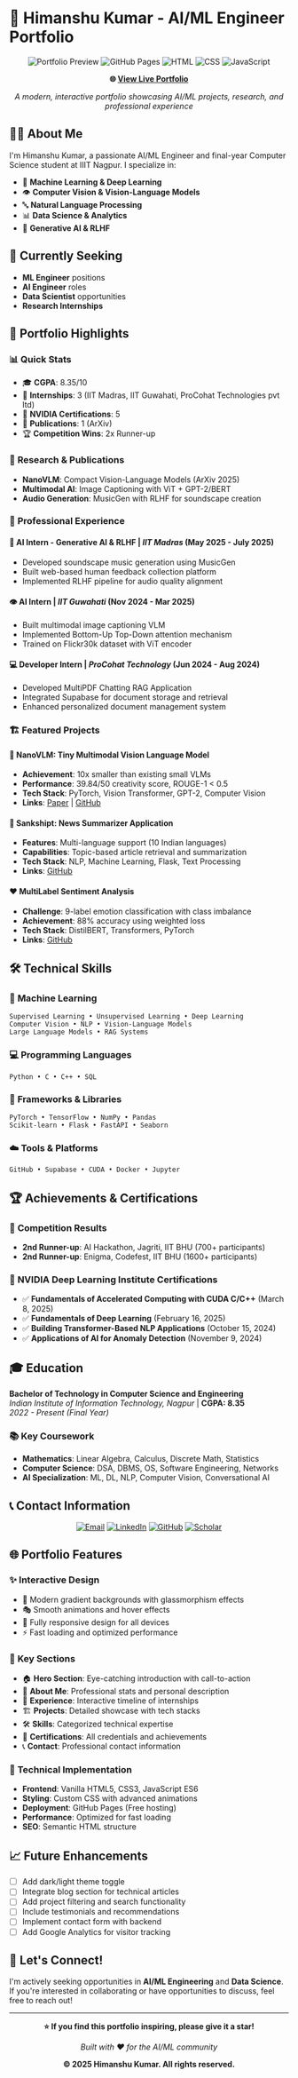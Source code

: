 # 🚀 Himanshu Kumar - AI/ML Engineer Portfolio

<div align="center">

![Portfolio Preview](https://img.shields.io/badge/Portfolio-Live-brightgreen)
![GitHub Pages](https://img.shields.io/badge/Deployed%20on-GitHub%20Pages-blue)
![HTML](https://img.shields.io/badge/HTML-5-orange)
![CSS](https://img.shields.io/badge/CSS-3-blue)
![JavaScript](https://img.shields.io/badge/JavaScript-ES6-yellow)

**🌐 [View Live Portfolio](https://mansh7763.github.io)**

*A modern, interactive portfolio showcasing AI/ML projects, research, and professional experience*

</div>

## 👨‍💻 About Me

I'm Himanshu Kumar, a passionate AI/ML Engineer and final-year Computer Science student at IIIT Nagpur. I specialize in:

- 🧠 **Machine Learning & Deep Learning**
- 👁️ **Computer Vision & Vision-Language Models** 
- 🔤 **Natural Language Processing**
- 📊 **Data Science & Analytics**
- 🤖 **Generative AI & RLHF**

## 🎯 Currently Seeking

- **ML Engineer** positions
- **AI Engineer** roles
- **Data Scientist** opportunities
- **Research Internships**

## 🌟 Portfolio Highlights

### 📊 **Quick Stats**
- 🎓 **CGPA**: 8.35/10
- 🏢 **Internships**: 3 (IIT Madras, IIT Guwahati, ProCohat Technologies pvt ltd)
- 📜 **NVIDIA Certifications**: 5
- 📝 **Publications**: 1 (ArXiv)
- 🏆 **Competition Wins**: 2x Runner-up

### 🔬 **Research & Publications**
- **NanoVLM**: Compact Vision-Language Models (ArXiv 2025)
- **Multimodal AI**: Image Captioning with ViT + GPT-2/BERT
- **Audio Generation**: MusicGen with RLHF for soundscape creation

### 💼 **Professional Experience**

#### 🎵 **AI Intern - Generative AI & RLHF** | *IIT Madras* (May 2025 - July 2025)
- Developed soundscape music generation using MusicGen
- Built web-based human feedback collection platform
- Implemented RLHF pipeline for audio quality alignment

#### 👁️ **AI Intern** | *IIT Guwahati* (Nov 2024 - Mar 2025)  
- Built multimodal image captioning VLM
- Implemented Bottom-Up Top-Down attention mechanism
- Trained on Flickr30k dataset with ViT encoder

#### 💻 **Developer Intern** | *ProCohat Technology* (Jun 2024 - Aug 2024)
- Developed MultiPDF Chatting RAG Application
- Integrated Supabase for document storage and retrieval
- Enhanced personalized document management system

### 🏗️ **Featured Projects**

#### 🔬 **NanoVLM: Tiny Multimodal Vision Language Model**
- **Achievement**: 10x smaller than existing small VLMs
- **Performance**: 39.84/50 creativity score, ROUGE-1 < 0.5
- **Tech Stack**: PyTorch, Vision Transformer, GPT-2, Computer Vision
- **Links**: [Paper](https://arxiv.org/abs/2502.07838) | [GitHub](#)

#### 📰 **Sankshipt: News Summarizer Application**
- **Features**: Multi-language support (10 Indian languages)
- **Capabilities**: Topic-based article retrieval and summarization
- **Tech Stack**: NLP, Machine Learning, Flask, Text Processing
- **Links**: [GitHub](#)

#### ❤️ **MultiLabel Sentiment Analysis**
- **Challenge**: 9-label emotion classification with class imbalance
- **Achievement**: 88% accuracy using weighted loss
- **Tech Stack**: DistilBERT, Transformers, PyTorch
- **Links**: [GitHub](#)

## 🛠️ **Technical Skills**

### 🧠 **Machine Learning**
```
Supervised Learning • Unsupervised Learning • Deep Learning
Computer Vision • NLP • Vision-Language Models
Large Language Models • RAG Systems
```

### 💻 **Programming Languages**
```
Python • C • C++ • SQL
```

### 🔧 **Frameworks & Libraries** 
```
PyTorch • TensorFlow • NumPy • Pandas
Scikit-learn • Flask • FastAPI • Seaborn
```

### ☁️ **Tools & Platforms**
```
GitHub • Supabase • CUDA • Docker • Jupyter
```

## 🏆 **Achievements & Certifications**

### 🥉 **Competition Results**
- **2nd Runner-up**: AI Hackathon, Jagriti, IIT BHU (700+ participants)
- **2nd Runner-up**: Enigma, Codefest, IIT BHU (1600+ participants)

### 📜 **NVIDIA Deep Learning Institute Certifications**
- ✅ **Fundamentals of Accelerated Computing with CUDA C/C++** (March 8, 2025)
- ✅ **Fundamentals of Deep Learning** (February 16, 2025)  
- ✅ **Building Transformer-Based NLP Applications** (October 15, 2024)
- ✅ **Applications of AI for Anomaly Detection** (November 9, 2024)

## 🎓 **Education**

**Bachelor of Technology in Computer Science and Engineering**  
*Indian Institute of Information Technology, Nagpur* | **CGPA: 8.35**  
*2022 - Present (Final Year)*

### 📚 **Key Coursework**
- **Mathematics**: Linear Algebra, Calculus, Discrete Math, Statistics
- **Computer Science**: DSA, DBMS, OS, Software Engineering, Networks
- **AI Specialization**: ML, DL, NLP, Computer Vision, Conversational AI

## 📞 **Contact Information**

<div align="center">

[![Email](https://img.shields.io/badge/Email-himanshukumariiitn@gmail.com-red?style=for-the-badge&logo=gmail)](mailto:himanshukumariiitn@gmail.com)
[![LinkedIn](https://img.shields.io/badge/LinkedIn-Connect-blue?style=for-the-badge&logo=linkedin)](https://linkedin.com/in/himanshu-kumar035)
[![GitHub](https://img.shields.io/badge/GitHub-Follow-black?style=for-the-badge&logo=github)](https://github.com/mansh7763)
[![Scholar](https://img.shields.io/badge/Google%20Scholar-Citations-blue?style=for-the-badge&logo=google-scholar)](https://scholar.google.com/citations?hl=en&user=rGWybRUAAAAJ)

</div>

## 🌐 **Portfolio Features**

### ✨ **Interactive Design**
- 🎨 Modern gradient backgrounds with glassmorphism effects
- 🎭 Smooth animations and hover effects
- 📱 Fully responsive design for all devices
- ⚡ Fast loading and optimized performance

### 🎯 **Key Sections**
- 🏠 **Hero Section**: Eye-catching introduction with call-to-action
- 👤 **About Me**: Professional stats and personal description  
- 💼 **Experience**: Interactive timeline of internships
- 🏗️ **Projects**: Detailed showcase with tech stacks
- 🛠️ **Skills**: Categorized technical expertise
- 📜 **Certifications**: All credentials and achievements
- 📞 **Contact**: Professional contact information

### 🔧 **Technical Implementation**
- **Frontend**: Vanilla HTML5, CSS3, JavaScript ES6
- **Styling**: Custom CSS with advanced animations
- **Deployment**: GitHub Pages (Free hosting)
- **Performance**: Optimized for fast loading
- **SEO**: Semantic HTML structure

## 📈 **Future Enhancements**

- [ ] Add dark/light theme toggle
- [ ] Integrate blog section for technical articles
- [ ] Add project filtering and search functionality
- [ ] Include testimonials and recommendations
- [ ] Implement contact form with backend
- [ ] Add Google Analytics for visitor tracking

## 🤝 **Let's Connect!**

I'm actively seeking opportunities in **AI/ML Engineering** and **Data Science**. If you're interested in collaborating or have opportunities to discuss, feel free to reach out!

---

<div align="center">

**⭐ If you find this portfolio inspiring, please give it a star!**

*Built with ❤️ for the AI/ML community*

**© 2025 Himanshu Kumar. All rights reserved.**

</div>
